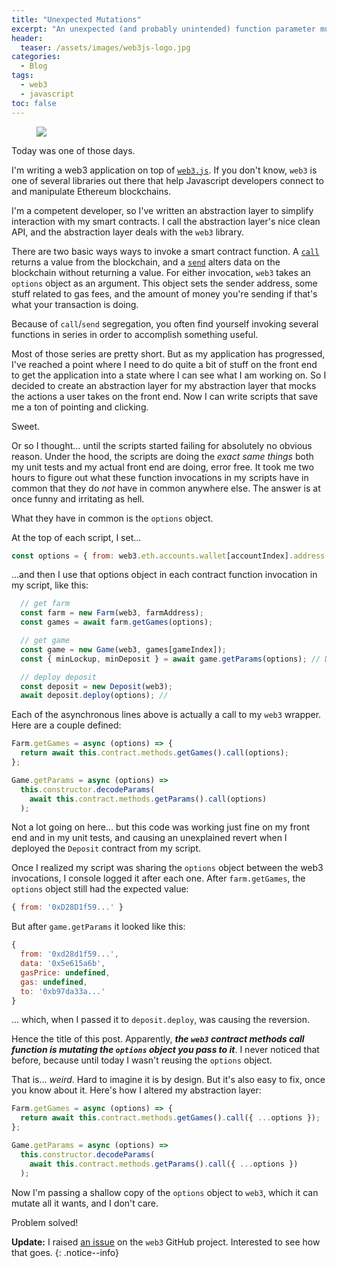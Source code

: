 ```yaml
---
title: "Unexpected Mutations"
excerpt: "An unexpected (and probably unintended) function parameter mutation inside the web3.js library had me questioning my sanity for a couple of hours."
header:
  teaser: /assets/images/web3js-logo.jpg
categories:
  - Blog
tags:
  - web3
  - javascript
toc: false
---
```


<figure class="align-left" style="margin-top: 10px; margin-bottom: 10px; width: 150px;">
    <img src="{{ site.url }}{{ site.baseurl }}/assets/images/web3js-logo.jpg">
</figure>

Today was one of those days. 

I'm writing a web3 application on top of [`web3.js`](https://github.com/ChainSafe/web3.js). If you don't know, `web3` is one of several libraries out there that help Javascript developers connect to and manipulate Ethereum blockchains. 

I'm a competent developer, so I've written an abstraction layer to simplify interaction with my smart contracts. I call the abstraction layer's nice clean API, and the abstraction layer deals with the `web3` library.

There are two basic ways ways to invoke a smart contract function. A [`call`](https://web3js.readthedocs.io/en/v1.2.11/web3-eth-contract.html#methods-mymethod-call) returns a value from the blockchain, and a [`send`](https://web3js.readthedocs.io/en/v1.2.11/web3-eth-contract.html#methods-mymethod-send) alters data on the blockchain without returning a value. For either invocation, `web3` takes an `options` object as an argument. This object sets the sender address, some stuff related to gas fees, and the amount of money you're sending if that's what your transaction is doing. 

Because of `call`/`send` segregation, you often find yourself invoking several functions in series in order to accomplish something useful.

Most of those series are pretty short. But as my application has progressed, I've reached a point where I need to do quite a bit of stuff on the front end to get the application into a state where I can see what I am working on. So I decided to create an abstraction layer for my abstraction layer that mocks the actions a user takes on the front end. Now I can write scripts that save me a ton of pointing and clicking. 

Sweet.

Or so I thought... until the scripts started failing for absolutely no obvious reason. Under the hood, the scripts are doing the *exact same things* both my unit tests and my actual front end are doing, error free. It took me two hours to figure out what these function invocations in my scripts have in common that they do *not* have in common anywhere else. The answer is at once funny and irritating as hell.

What they have in common is the `options` object.

At the top of each script, I set...

```js
const options = { from: web3.eth.accounts.wallet[accountIndex].address };
```

...and then I use that options object in each contract function invocation in my script, like this:

```js
  // get farm
  const farm = new Farm(web3, farmAddress);
  const games = await farm.getGames(options);

  // get game
  const game = new Game(web3, games[gameIndex]);
  const { minLockup, minDeposit } = await game.getParams(options); // Defined below.

  // deploy deposit
  const deposit = new Deposit(web3);
  await deposit.deploy(options); //
```

Each of the asynchronous lines above is actually a call to my `web3` wrapper. Here are a couple defined:

```js
Farm.getGames = async (options) => {
  return await this.contract.methods.getGames().call(options);
};

Game.getParams = async (options) =>
  this.constructor.decodeParams(
    await this.contract.methods.getParams().call(options)
  );
```

Not a lot going on here... but this code was working just fine on my front end and in my unit tests, and causing an unexplained revert when I deployed the `Deposit` contract from my script. 

Once I realized my script was sharing the `options` object between the web3 invocations, I console logged it after each one. After `farm.getGames`, the `options` object still had the expected value:

```js
{ from: '0xD28D1f59...' }
```

But after `game.getParams` it looked like this:

```js
{
  from: '0xd28d1f59...',
  data: '0x5e615a6b',
  gasPrice: undefined,
  gas: undefined,
  to: '0xb97da33a...'
}
```

... which, when I passed it to `deposit.deploy`, was causing the reversion.

Hence the title of this post. Apparently, ***the `web3` contract methods call function is mutating the `options` object you pass to it***. I never noticed that before, because until today I wasn't reusing the `options` object.

That is... *weird*. Hard to imagine it is by design. But it's also easy to fix, once you know about it. Here's how I altered my abstraction layer:

```js
Farm.getGames = async (options) => {
  return await this.contract.methods.getGames().call({ ...options }); 
};

Game.getParams = async (options) =>
  this.constructor.decodeParams(
    await this.contract.methods.getParams().call({ ...options })
  );
```

Now I'm passing a shallow copy of the `options` object to `web3`, which it can mutate all it wants, and I don't care.

Problem solved!

**Update:** I raised [an issue](https://github.com/ChainSafe/web3.js/issues/5304) on the `web3` GitHub project. Interested to see how that goes.
{: .notice--info}
